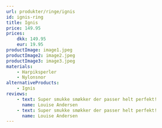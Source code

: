 ```yaml
---
url: produkter/ringe/ignis
id: ignis-ring
title: Ignis
price: 149.95
prices:
    dkk: 149.95
    eur: 19.95
productImage: image1.jpeg
productImage2: image2.jpeg
productImage3: image3.jpeg
materials:
    - Harpiksperler
    - Nylonsnor
alternativeProducts:
    - Ignis
reviews:
    - text: Super smukke smøkker der passer helt perfekt!
      name: Louise Andersen
    - text: Super smukke smøkker der passer helt perfekt!
      name: Louise Andersen
---
```

